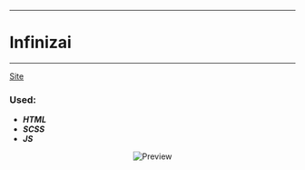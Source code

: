 ____
# Infinizai
____
[Site](https://1kiritos1.github.io/infinizai/)

### Used:
* ***HTML***
* ***SCSS***
* ***JS***

<p align="center">
  <img src="https://lh3.googleusercontent.com/pw/AM-JKLV-ag23y9Mgco6zuvaIsA2q2bbhK8qKAr1kxdFMv2RmkO4NxBm8TVS8-MFDM0G6E6cYPMeLer0fCxEQ62hhLwwyC9TWimcLKQF23OEHgzVoQSVGPE5LjMcSjQllpJUo4mUU0uWa7qf6DftUn90VDfFr=w184-h929-no?authuser=0" title="Preview">
</p>
